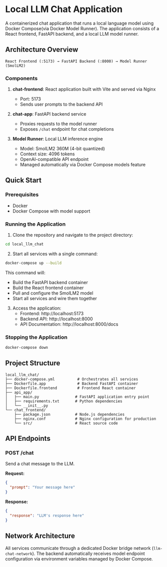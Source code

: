# Local LLM Chat Application

A containerized chat application that runs a local language model using Docker Compose(via Docker Model Runner). The application consists of a React frontend, FastAPI backend, and a local LLM model runner.

## Architecture Overview

```
React Frontend (:5173) → FastAPI Backend (:8000) → Model Runner (SmolLM2)
```

### Components

1. **chat-frontend**: React application built with Vite and served via Nginx
   - Port: 5173
   - Sends user prompts to the backend API

2. **chat-app**: FastAPI backend service
   - Proxies requests to the model runner
   - Exposes `/chat` endpoint for chat completions

3. **Model Runner**: Local LLM inference engine
   - Model: SmolLM2 360M (4-bit quantized)
   - Context size: 4096 tokens
   - OpenAI-compatible API endpoint
   - Managed automatically via Docker Compose models feature

## Quick Start

### Prerequisites

- Docker
- Docker Compose with model support

### Running the Application

1. Clone the repository and navigate to the project directory:
```bash
cd local_llm_chat
```

2. Start all services with a single command:
```bash
docker-compose up --build
```

This command will:
- Build the FastAPI backend container
- Build the React frontend container
- Pull and configure the SmolLM2 model
- Start all services and wire them together

3. Access the application:
   - Frontend: http://localhost:5173
   - Backend API: http://localhost:8000
   - API Documentation: http://localhost:8000/docs

### Stopping the Application

```bash
docker-compose down
```

## Project Structure

```
local_llm_chat/
├── docker-compose.yml          # Orchestrates all services
├── Dockerfile.app              # Backend FastAPI container
├── Dockerfile.frontend         # Frontend React container
├── api_app/
│   ├── main.py                # FastAPI application entry point
│   ├── requirements.txt       # Python dependencies
│   └── __init__.py
└── chat_frontend/
    ├── package.json           # Node.js dependencies
    ├── nginx.conf             # Nginx configuration for production
    └── src/                   # React source code
```

## API Endpoints

### POST /chat
Send a chat message to the LLM.

**Request:**
```json
{
  "prompt": "Your message here"
}
```

**Response:**
```json
{
  "response": "LLM's response here"
}
```


## Network Architecture

All services communicate through a dedicated Docker bridge network (`llm-chat-network`). The backend automatically receives model endpoint configuration via environment variables managed by Docker Compose.
